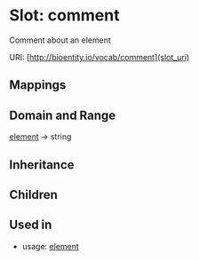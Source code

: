 # Slot: comment


Comment about an element

URI: [http://bioentity.io/vocab/comment](slot_uri)
## Mappings

## Domain and Range

[element](Element.md) -> string
## Inheritance

## Children

## Used in

 *  usage: [element](Element.md)
